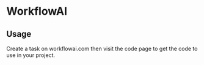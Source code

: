 # WorkflowAI

## Usage

Create a task on workflowai.com then visit the code page to get the code to use in your project.
